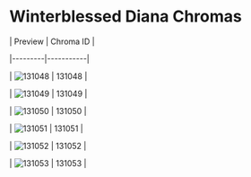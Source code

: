 # Winterblessed Diana Chromas


| Preview | Chroma ID |

|---------|-----------|

| ![131048](https://raw.communitydragon.org/latest/plugins/rcp-be-lol-game-data/global/default/v1/champion-chroma-images/131/131048.png) | 131048 |

| ![131049](https://raw.communitydragon.org/latest/plugins/rcp-be-lol-game-data/global/default/v1/champion-chroma-images/131/131049.png) | 131049 |

| ![131050](https://raw.communitydragon.org/latest/plugins/rcp-be-lol-game-data/global/default/v1/champion-chroma-images/131/131050.png) | 131050 |

| ![131051](https://raw.communitydragon.org/latest/plugins/rcp-be-lol-game-data/global/default/v1/champion-chroma-images/131/131051.png) | 131051 |

| ![131052](https://raw.communitydragon.org/latest/plugins/rcp-be-lol-game-data/global/default/v1/champion-chroma-images/131/131052.png) | 131052 |

| ![131053](https://raw.communitydragon.org/latest/plugins/rcp-be-lol-game-data/global/default/v1/champion-chroma-images/131/131053.png) | 131053 |